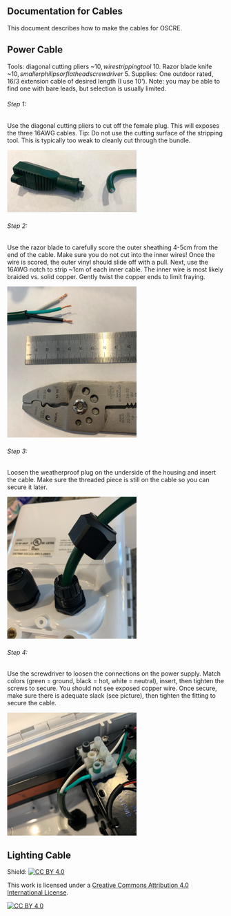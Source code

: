 ## Documentation for Cables

This document describes how to make the cables for OSCRE. 

## Power Cable
Tools:  diagonal cutting pliers ~$10, wire stripping tool ~$10. Razor blade knife ~$10, smaller philips or flathead screwdriver ~$5.
Supplies: One outdoor rated, 16/3 extension cable of desired length (I use 10').  Note: you may be able to find one with bare leads, but selection is usually limited. 

###### Step 1: 
Use the diagonal cutting pliers to cut off the female plug. This will exposes the three 16AWG cables.  Tip: Do not use the cutting surface of the stripping tool. This is typically too weak
to cleanly cut through the bundle. 

<img src="https://github.com/KennedyClouds/OSCRE/blob/main/images/pwr_cable_step1.png" width="300">

###### Step 2: 
Use the razor blade to carefully score the outer sheathing 4-5cm from the end of the cable. Make sure you do not cut into the inner wires! Once the wire is scored, the outer vinyl should slide off with a pull. 
Next, use the 16AWG notch to strip ~1cm of each inner cable.  The inner wire is most likely braided vs. solid copper. Gently twist the copper ends to limit fraying. 

<img src="https://github.com/KennedyClouds/OSCRE/blob/main/images/pwr_cable_step2.png" width="300">

###### Step 3: 
Loosen the weatherproof plug on the underside of the housing and insert the cable. Make sure the threaded piece is still on the cable so you can secure it later. 

<img src="https://github.com/KennedyClouds/OSCRE/blob/main/images/pwr_cable_step3.png" width="300">

###### Step 4: 
Use the screwdriver to loosen the connections on the power supply. Match colors (green = ground, black = hot, white = neutral), insert, then tighten the screws to secure. 
You should not see exposed copper wire. Once secure, make sure there is adequate slack (see picture), then tighten the fitting to secure the cable.  

<img src="https://github.com/KennedyClouds/OSCRE/blob/main/images/pwr_cable_step4.png" width="300">

## Lighting Cable

Shield: [![CC BY 4.0][cc-by-shield]][cc-by]

This work is licensed under a
[Creative Commons Attribution 4.0 International License][cc-by].

[![CC BY 4.0][cc-by-image]][cc-by]

[cc-by]: http://creativecommons.org/licenses/by/4.0/
[cc-by-image]: https://i.creativecommons.org/l/by/4.0/88x31.png
[cc-by-shield]: https://img.shields.io/badge/License-CC%20BY%204.0-lightgrey.svg
